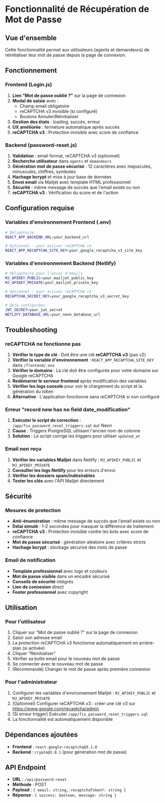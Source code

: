 # Fonctionnalité de Récupération de Mot de Passe

## Vue d'ensemble
Cette fonctionnalité permet aux utilisateurs (agents et demandeurs) de réinitialiser leur mot de passe depuis la page de connexion.

## Fonctionnement

### Frontend (Login.js)
1. **Lien "Mot de passe oublié ?"** sur la page de connexion
2. **Modal de saisie** avec :
   - Champ email obligatoire
   - reCAPTCHA v3 invisible (si configuré)
   - Boutons Annuler/Réinitialiser
3. **Gestion des états** : loading, succès, erreur
4. **UX améliorée** : fermeture automatique après succès
5. **reCAPTCHA v3** : Protection invisible avec score de confiance

### Backend (password-reset.js)
1. **Validation** : email format, reCAPTCHA v3 (optionnel)
2. **Recherche utilisateur** dans `agents` et `demandeurs`
3. **Génération mot de passe sécurisé** : 12 caractères avec majuscules, minuscules, chiffres, symboles
4. **Hachage bcrypt** et mise à jour base de données
5. **Envoi email** via Mailjet avec template HTML professionnel
6. **Sécurité** : même message de succès que l'email existe ou non
7. **reCAPTCHA v3** : Vérification du score et de l'action

## Configuration requise

### Variables d'environnement Frontend (.env)
```bash
# Obligatoire
REACT_APP_BACKEND_URL=your_backend_url

# Optionnel - pour activer reCAPTCHA v3
REACT_APP_RECAPTCHA_SITE_KEY=your_google_recaptcha_v3_site_key
```

### Variables d'environnement Backend (Netlify)
```bash
# Obligatoire pour l'envoi d'emails
MJ_APIKEY_PUBLIC=your_mailjet_public_key
MJ_APIKEY_PRIVATE=your_mailjet_private_key

# Optionnel - pour activer reCAPTCHA v3
RECAPTCHA_SECRET_KEY=your_google_recaptcha_v3_secret_key

# Déjà configurées
JWT_SECRET=your_jwt_secret
NETLIFY_DATABASE_URL=your_neon_database_url
```

## Troubleshooting

### reCAPTCHA ne fonctionne pas
1. **Vérifier le type de clé** : Doit être une clé **reCAPTCHA v3** (pas v2)
2. **Vérifier la variable d'environnement** : `REACT_APP_RECAPTCHA_SITE_KEY` dans `/frontend/.env`
3. **Vérifier le domaine** : La clé doit être configurée pour votre domaine sur Google reCAPTCHA
4. **Redémarrer le serveur frontend** après modification des variables
5. **Vérifier les logs console** pour voir le chargement du script et la génération du token
6. **Alternative** : L'application fonctionne sans reCAPTCHA si non configuré

### Erreur "record new has no field date_modification"
1. **Exécuter le script de correction** : `/app/fix_password_reset_triggers.sql` sur Neon
2. **Cause** : Triggers PostgreSQL utilisant l'ancien nom de colonne
3. **Solution** : Le script corrige les triggers pour utiliser `updated_at`

### Email non reçu
1. **Vérifier les variables Mailjet** dans Netlify : `MJ_APIKEY_PUBLIC` et `MJ_APIKEY_PRIVATE`
2. **Consulter les logs Netlify** pour les erreurs d'envoi
3. **Vérifier les dossiers spam/indésirables**
4. **Tester les clés** avec l'API Mailjet directement

## Sécurité

### Mesures de protection
- **Anti-énumération** : même message de succès que l'email existe ou non
- **Délai simulé** : 1-2 secondes pour masquer la différence de traitement
- **reCAPTCHA v3** : Protection invisible contre les bots avec score de confiance
- **Mot de passe sécurisé** : génération aléatoire avec critères stricts
- **Hachage bcrypt** : stockage sécurisé des mots de passe

### Email de notification
- **Template professionnel** avec logo et couleurs
- **Mot de passe visible** dans un encadré sécurisé
- **Conseils de sécurité** intégrés
- **Lien de connexion** direct
- **Footer professionnel** avec copyright

## Utilisation

### Pour l'utilisateur
1. Cliquer sur "Mot de passe oublié ?" sur la page de connexion
2. Saisir son adresse email
3. La protection reCAPTCHA v3 fonctionne automatiquement en arrière-plan (si activée)
4. Cliquer "Réinitialiser"
5. Vérifier sa boîte email pour le nouveau mot de passe
6. Se connecter avec le nouveau mot de passe
7. (Recommandé) Changer le mot de passe après première connexion

### Pour l'administrateur
1. Configurer les variables d'environnement Mailjet : `MJ_APIKEY_PUBLIC` et `MJ_APIKEY_PRIVATE`
2. (Optionnel) Configurer reCAPTCHA v3 : créer une clé v3 sur https://www.google.com/recaptcha/admin
3. (Si erreur trigger) Exécuter `/app/fix_password_reset_triggers.sql`
4. La fonctionnalité est automatiquement disponible

## Dépendances ajoutées
- **Frontend** : `react-google-recaptcha@3.1.0`
- **Backend** : `crypto@1.0.1` (pour génération mot de passe)

## API Endpoint
- **URL** : `/api/password-reset`
- **Méthode** : POST
- **Payload** : `{ email: string, recaptchaToken?: string }`
- **Réponse** : `{ success: boolean, message: string }`